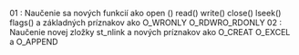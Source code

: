 01 : Naučenie sa nových funkcií ako open () read() write() close() lseek() flags() a základných príznakov ako O_WRONLY O_RDWRO_RDONLY
02 : Naučenie novej zložky st_nlink a nových príznakov ako O_CREAT O_EXCEL a O_APPEND